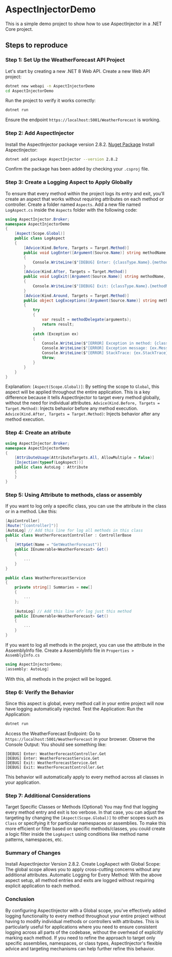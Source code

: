 # AspectInjectorDemo
This is a simple demo project to show how to use AspectInjector in a .NET Core project.
## Steps to reproduce
### Step 1: Set Up the WeatherForecast API Project
Let's start by creating a new .NET 8 Web API.
Create a new Web API project:
```bash
dotnet new webapi -n AspectInjectorDemo
cd AspectInjectorDemo
```
Run the project to verify it works correctly:
```bash
dotnet run
```
Ensure the endpoint `https://localhost:5001/WeatherForecast` is working.
### Step 2: Add AspectInjector
Install the AspectInjector package version 2.8.2.
[Nuget Package](https://www.nuget.org/packages/AspectInjector "AspectInjector package version 2.8.2")
Install AspectInjector:
```bash
dotnet add package AspectInjector --version 2.8.2
```
Confirm the package has been added by checking your `.csproj` file.
### Step 3: Create a Logging Aspect to Apply Globally
To ensure that every method within the project logs its entry and exit, you'll create an aspect that works without requiring attributes on each method or controller.
Create a folder named `Aspects`.
Add a new file named `LogAspect.cs` inside the `Aspects` folder with the following code:
```csharp
using AspectInjector.Broker;
namespace AspectInjectorDemo
{
    [Aspect(Scope.Global)]
    public class LogAspect
    {
        [Advice(Kind.Before, Targets = Target.Method)]
        public void LogEnter([Argument(Source.Name)] string methodName, [Argument(Source.Type)] Type classType)
        {
            Console.WriteLine($"[DEBUG] Enter: {classType.Name}.{methodName}");
        }
        [Advice(Kind.After, Targets = Target.Method)]
        public void LogExit([Argument(Source.Name)] string methodName, [Argument(Source.Type)] Type classType)
        {
            Console.WriteLine($"[DEBUG] Exit: {classType.Name}.{methodName}");
        }
        [Advice(Kind.Around, Targets = Target.Method)]
        public object LogExceptions([Argument(Source.Name)] string methodName, [Argument(Source.Type)] Type classType, [Argument(Source.Target)] Func<object[], object> methodDelegate, [Argument(Source.Arguments)] object[] arguments)
        {
            try
            {
                var result = methodDelegate(arguments);
                return result;
            }
            catch (Exception ex)
            {
                Console.WriteLine($"[ERROR] Exception in method: {classType.Name}.{methodName} at {DateTime.Now}");
                Console.WriteLine($"[ERROR] Exception message: {ex.Message}");
                Console.WriteLine($"[ERROR] StackTrace: {ex.StackTrace}");
                throw;
            }
        }
    }
}
```
Explanation:
`[Aspect(Scope.Global)]`: By setting the scope to `Global`, this aspect will be applied throughout the entire application. This is a key difference because it tells AspectInjector to target every method globally, without the need for individual attributes.
`Advice(Kind.Before, Targets = Target.Method)`: Injects behavior before any method execution.
`Advice(Kind.After, Targets = Target.Method)`: Injects behavior after any method execution.
### Step 4: Create an atribute
```csharp
using AspectInjector.Broker;
namespace AspectInjectorDemo
{
    [AttributeUsage(AttributeTargets.All, AllowMultiple = false)]
    [Injection(typeof(LogAspect))]
    public class AutoLog : Attribute
    {
    }
}
```
### Step 5: Using Attribute to methods, class or assembly
If you want to log only a specific class, you can use the attribute in the class or in a method. Like this:
```csharp
[ApiController]
[Route("[controller]")]
[AutoLog] // Add this line for log all methods in this class
public class WeatherForecastController : ControllerBase
{
    [HttpGet(Name = "GetWeatherForecast")]
    public IEnumerable<WeatherForecast> Get()
    {
        ...
    }
}
```
```csharp
public class WeatherForecastService
{
    private string[] Summaries = new[]
    {
        ...
    };
    
    [AutoLog] // Add this line ofr log just this method
    public IEnumerable<WeatherForecast> Get()
    {
        ...
    }
}
```
If you want to log all methods in the project, you can use the attribute in the AssemblyInfo file.
Create a AssemblyInfo file in `Properties > AssemblyInfo.cs`
```csharp
using AspectInjectorDemo;
[assembly: AutoLog]
```
With this, all methods in the project will be logged.
### Step 6: Verify the Behavior
Since this aspect is global, every method call in your entire project will now have logging automatically injected.
Test the Application:
Run the Application:
```bash
dotnet run
```
Access the WeatherForecast Endpoint:
Go to `https://localhost:5001/WeatherForecast` in your browser.
Observe the Console Output:
You should see something like:
```
[DEBUG] Enter: WeatherForecastController.Get
[DEBUG] Enter: WeatherForecastService.Get
[DEBUG] Exit: WeatherForecastService.Get
[DEBUG] Exit: WeatherForecastController.Get
```
This behavior will automatically apply to every method across all classes in your application.
### Step 7: Additional Considerations
Target Specific Classes or Methods (Optional)
You may find that logging every method entry and exit is too verbose. In that case, you can adjust the targeting by changing the `[Aspect(Scope.Global)]` to other scopes such as `Class` or specifying it for particular namespaces or assemblies.
To make this more efficient or filter based on specific methods/classes, you could create a logic filter inside the `LogAspect` using conditions like method name patterns, namespaces, etc.
### Summary of Changes
Install AspectInjector Version 2.8.2.
Create LogAspect with Global Scope:
The global scope allows you to apply cross-cutting concerns without any additional attributes.
Automatic Logging for Every Method:
With the above aspect setup, all method entries and exits are logged without requiring explicit application to each method.
### Conclusion
By configuring AspectInjector with a Global scope, you've effectively added logging functionality to every method throughout your entire project without having to modify individual methods or controllers with attributes. This is particularly useful for applications where you need to ensure consistent logging across all parts of the codebase, without the overhead of explicitly marking each method.
If you need to refine the approach to target only specific assemblies, namespaces, or class types, AspectInjector's flexible advice and targeting mechanisms can help further refine this behavior.
